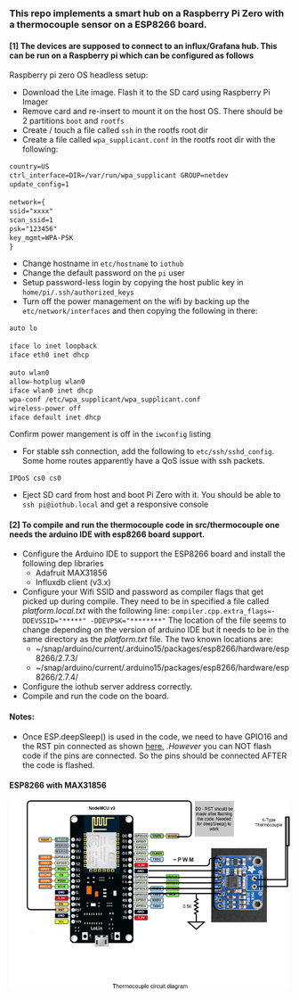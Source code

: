 ### This repo implements a smart hub on a Raspberry Pi Zero with a thermocouple sensor on a ESP8266 board. 


#### [1] The devices are supposed to connect to an influx/Grafana hub. This can be run on a Raspberry pi which can be configured as follows

Raspberry pi zero OS headless setup:
- Download the Lite image. Flash it to the SD card using Raspberry Pi Imager
- Remove card and re-insert to mount it on the host OS. There should be 2 partitions `boot` and `rootfs`
- Create / touch a file called `ssh` in the rootfs root dir
- Create a file called `wpa_supplicant.conf` in the rootfs root dir with the following:
```
country=US
ctrl_interface=DIR=/var/run/wpa_supplicant GROUP=netdev
update_config=1

network={
ssid="xxxx"
scan_ssid=1
psk="123456"
key_mgmt=WPA-PSK
}

```
- Change hostname in `etc/hostname` to `iothub`
- Change the default password on the `pi` user
- Setup password-less login by copying the host public key in `home/pi/.ssh/authorized_keys`
- Turn off the power management on the wifi by backing up the `etc/network/interfaces` and then copying the following in there:
```
auto lo

iface lo inet loopback
iface eth0 inet dhcp

auto wlan0
allow-hotplug wlan0
iface wlan0 inet dhcp
wpa-conf /etc/wpa_supplicant/wpa_supplicant.conf
wireless-power off
iface default inet dhcp
``` 
Confirm power mangement is off in the `iwconfig` listing
- For stable ssh connection, add the following to `etc/ssh/sshd_config`. Some home routes apparently have a QoS issue with ssh packets. 
```
IPQoS cs0 cs0
```
- Eject SD card from host and boot Pi Zero with it. You should be able to `ssh pi@iothub.local` and get a responsive console


#### [2] To compile and run the thermocouple code in src/thermocouple one needs the arduino IDE with esp8266 board support.
- Configure the Arduino IDE to support the ESP8266 board and install the following dep libraries
	- Adafruit MAX31856 
	- Influxdb client (v3.x)
- Configure your Wifi SSID and password as compiler flags that get picked up during compile. They need to be in specified a file called *platform.local.txt* with the following line:
	`compiler.cpp.extra_flags=-DDEVSSID="*****" -DDEVPSK="********"`
  The location of the file seems to change depending on the version of arduino IDE but it needs to be in the same directory as the *platform.txt* file. The two known locations are:
	- ~/snap/arduino/current/.arduino15/packages/esp8266/hardware/esp8266/2.7.3/
	- ~/snap/arduino/current/.arduino15/packages/esp8266/hardware/esp8266/2.7.4/
- Configure the iothub server address correctly. 
- Compile and run the code on the board.


#### Notes:
- Once ESP.deepSleep() is used in the code, we need to have GPIO16 and the RST pin connected as shown [here.](https://randomnerdtutorials.com/esp8266-deep-sleep-with-arduino-ide/) .*However* you can NOT flash code if the pins are connected. So the pins should be connected AFTER the code is flashed.

#### ESP8266 with MAX31856

![Circuit Diagram](thermocouple_diag.png?raw=true)
 
